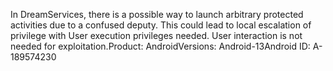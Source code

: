 In DreamServices, there is a possible way to launch arbitrary protected activities due to a confused deputy. This could lead to local escalation of privilege with User execution privileges needed. User interaction is not needed for exploitation.Product: AndroidVersions: Android-13Android ID: A-189574230